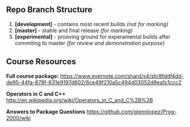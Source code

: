 Repo Branch Structure
---
1. <b>[development]</b> - contains most recent builds <i>(not for marking) </i> 
2. <b>[master]</b> - stable and final release <i>(for marking)</i>
3. <b>[experimental]</b> - prooving ground for experamental builds after commiting to master <i>(for review and demonstration purpose)</i>

Course Resources
---
<b>Full course package:</b>	
https://www.evernote.com/shard/s4/sh/8fddf4dd-de95-44fa-878f-631e9197d602/6ce49f210a5c494d03052d8ea1c1ccc2

<b>Operators in C and C++</b>
http://en.wikipedia.org/wiki/Operators_in_C_and_C%2B%2B

<b>Answers to Package Questions</b>	
https://github.com/glennlopez/Prog-2000/wiki
